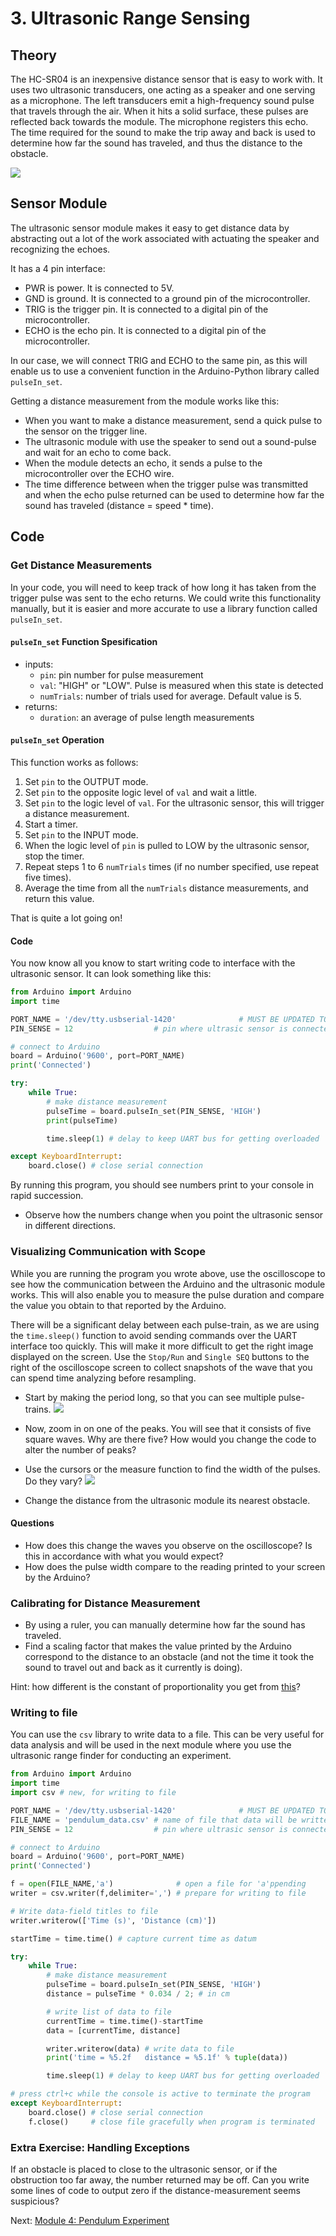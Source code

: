 # 3. Ultrasonic Range Sensing

## Theory
The HC-SR04 is an inexpensive distance sensor that is easy to work with. It uses two ultrasonic transducers, one acting as a speaker and one serving as a microphone. The left transducers emit a high-frequency sound pulse that travels through the air. When it hits a solid surface, these pulses are reflected back towards the module. The microphone registers this echo. The time required for the sound to make the trip away and back is used to determine how far the sound has traveled, and thus the distance to the obstacle.

![](Images/sensor_operation.png)

## Sensor Module
The ultrasonic sensor module makes it easy to get distance data by abstracting out a lot of the work associated with actuating the speaker and recognizing the echoes.

It has a 4 pin interface:
- PWR is power. It is connected to 5V.
- GND is ground. It is connected to a ground pin of the microcontroller.
- TRIG is the trigger pin. It is connected to a digital pin of the microcontroller.
- ECHO is the echo pin. It is connected to a digital pin of the microcontroller.

In our case, we will connect TRIG and ECHO to the same pin, as this will enable us to use a convenient function in the Arduino-Python library called `pulseIn_set`.

Getting a distance measurement from the module works like this:
- When you want to make a distance measurement, send a quick pulse to the sensor on the trigger line.
- The ultrasonic module with use the speaker to send out a sound-pulse and wait for an echo to come back.
- When the module detects an echo, it sends a pulse to the microcontroller over the ECHO wire.
- The time difference between when the trigger pulse was transmitted and when the echo pulse returned can be used to determine how far the sound has traveled (distance = speed * time).


## Code
### Get Distance Measurements

In your code, you will need to keep track of how long it has taken from the trigger pulse was sent to the echo returns. We could write this functionality manually, but it is easier and more accurate to use a library function called `pulseIn_set`.

#### `pulseIn_set` Function Spesification
- inputs:
  - `pin`: pin number for pulse measurement
  - `val`: "HIGH" or "LOW". Pulse is measured when this state is detected
  - `numTrials`: number of trials used for average. Default value is 5.
- returns:
  - `duration`: an average of pulse length measurements

#### `pulseIn_set` Operation
This function works as follows:
1. Set `pin` to the OUTPUT mode.
2. Set `pin` to the opposite logic level of `val` and wait a little.
3. Set `pin` to the logic level of `val`. For the ultrasonic sensor, this will trigger a distance measurement.
4. Start a timer.
5. Set `pin` to the INPUT mode.
6. When the logic level of `pin` is pulled to LOW by the ultrasonic sensor, stop the timer.
7. Repeat steps 1 to 6 `numTrials` times (if no number specified, use repeat five times).
8. Average the time from all the `numTrials` distance measurements, and return this value.

That is quite a lot going on!

#### Code

You now know all you know to start writing code to interface with the ultrasonic sensor. It can look something like this:

```python
from Arduino import Arduino
import time

PORT_NAME = '/dev/tty.usbserial-1420'              # MUST BE UPDATED TO USE THE CORRECT PORT
PIN_SENSE = 12                  # pin where ultrasic sensor is connected

# connect to Arduino
board = Arduino('9600', port=PORT_NAME)
print('Connected')

try:
    while True:
        # make distance measurement
        pulseTime = board.pulseIn_set(PIN_SENSE, 'HIGH')
        print(pulseTime)

        time.sleep(1) # delay to keep UART bus for getting overloaded

except KeyboardInterrupt:
    board.close() # close serial connection
```

By running this program, you should see numbers print to your console in rapid succession.
- Observe how the numbers change when you point the ultrasonic sensor in different directions.

### Visualizing Communication with Scope
While you are running the program you wrote above, use the oscilloscope to see how the communication between the Arduino and the ultrasonic module works. This will also enable you to measure the pulse duration and compare the value you obtain to that reported by the Arduino.

There will be a significant delay between each pulse-train, as we are using the `time.sleep()` function to avoid sending commands over the UART interface too quickly. This will make it more difficult to get the right image displayed on the screen. Use the `Stop/Run` and `Single SEQ` buttons to the right of the oscilloscope screen to collect snapshots of the wave that you can spend time analyzing before resampling.

- Start by making the period long, so that you can see multiple pulse-trains.
![](Images/scope_periods.png)

- Now, zoom in on one of the peaks. You will see that it consists of five square waves. Why are there five? How would you change the code to alter the number of peaks?
- Use the cursors or the measure function to find the width of the pulses. Do they vary?
![](Images/scope_pulses.png)

- Change the distance from the ultrasonic module its nearest obstacle.

#### Questions
- How does this change the waves you observe on the oscilloscope? Is this in accordance with what you would expect?
- How does the pulse width compare to the reading printed to your screen by the Arduino?


### Calibrating for Distance Measurement
- By using a ruler, you can manually determine how far the sound has traveled.
- Find a scaling factor that makes the value printed by the Arduino correspond to the distance to an obstacle (and not the time it took the sound to travel out and back as it currently is doing).

Hint: how different is the constant of proportionality you get from [this](https://www.google.com/search?client=safari&rls=en&q=the+speed+of+sound+in+air&ie=UTF-8&oe=UTF-8)?

### Writing to file
You can use the `csv` library to write data to a file. This can be very useful for data analysis and will be used in the next module where you use the ultrasonic range finder for conducting an experiment.

```python
from Arduino import Arduino
import time
import csv # new, for writing to file

PORT_NAME = '/dev/tty.usbserial-1420'              # MUST BE UPDATED TO USE THE CORRECT PORT
FILE_NAME = 'pendulum_data.csv' # name of file that data will be written to
PIN_SENSE = 12                  # pin where ultrasic sensor is connected

# connect to Arduino
board = Arduino('9600', port=PORT_NAME)
print('Connected')

f = open(FILE_NAME,'a')              # open a file for 'a'ppending
writer = csv.writer(f,delimiter=',') # prepare for writing to file

# Write data-field titles to file
writer.writerow(['Time (s)', 'Distance (cm)'])

startTime = time.time() # capture current time as datum

try:
    while True:
        # make distance measurement
        pulseTime = board.pulseIn_set(PIN_SENSE, 'HIGH')
        distance = pulseTime * 0.034 / 2; # in cm

        # write list of data to file
        currentTime = time.time()-startTime
        data = [currentTime, distance]

        writer.writerow(data) # write data to file
        print('time = %5.2f   distance = %5.1f' % tuple(data))

        time.sleep(1) # delay to keep UART bus for getting overloaded

# press ctrl+c while the console is active to terminate the program
except KeyboardInterrupt:
    board.close() # close serial connection
    f.close()     # close file gracefully when program is terminated
```

### Extra Exercise: Handling Exceptions
If an obstacle is placed to close to the ultrasonic sensor, or if the obstruction too far away, the number returned may be off. Can you write some lines of code to output zero if the distance-measurement seems suspicious?


Next: [Module 4: Pendulum Experiment](/4.%20Pendulum%20Experiment/)
